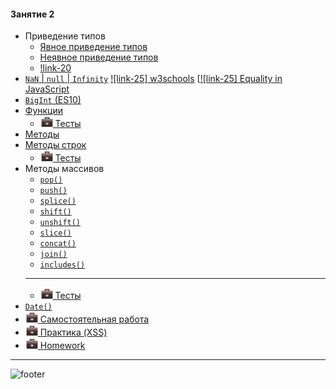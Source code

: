 [footer]: https://github.com/garevna/js-course/raw/master/images/a-level-ico.png?raw=true
[me30]: https://raw.githubusercontent.com/garevna/a-level-js-lessons/master/ico/myPhoto-30.png "Ⓒ Irina Fylyppova ( garevna ) 2019"
[hw-20]: https://raw.githubusercontent.com/garevna/a-level-js-lessons/master/ico/briefcase-20.png

#### Занятие 2

* Приведение типов
    * [Явное приведение типов](../md/Explicit-type-conversion.md)
    * [Неявное приведение типов](../md/Implicit-type-conversion.md)
    * [!link-20]()
* [`NaN` | `null` | `Infinity`](../md/NaN-null-Infinity.md)
    [![link-25] w3schools](https://www.w3schools.com/jsref/jsref_infinity.asp)
    [[![link-25] Equality in JavaScript](https://dorey.github.io/JavaScript-Equality-Table/unified/)
* [`BigInt` (ES10)](../md/BigInt.md)
* [Функции](../md/function.md)
    * [![hw-20] Тесты](https://garevna.github.io/js-quiz/#function)
* [Методы](../md/method.md)
* [Методы строк](../md/Strings-methods.md)
    * [![hw-20] Тесты](https://garevna.github.io/js-quiz/#stringMethods)
* Методы массивов
    * [`pop()`](../md/Array-methods-pop.md)
    * [`push()`](../md/Array-methods-push.md)
    * [`splice()`](../md/Array-methods-splice.md)
    * [`shift()`](../md/Array-methods-shift.md)
    * [`unshift()`](../md/Array-methods-unshift.md)
    * [`slice()`](../md/Array-methods-slice.md)
    * [`concat()`](../md/Array-methods-concat.md)
    * [`join()`](../md/Array-methods-join.md)
    * [`includes()`](../md/Array-methods-includes.md)
    -----------------------
    * [![hw-20] Тесты](https://garevna.github.io/js-quiz/#arrayMethods)
* [`Date()`](../md/Date-constructor.md)
* [![hw-20] Самостоятельная работа](../md/self-work-02.md)
* [![hw-20] Практика (XSS)](../md/XSS.md)
* [![hw-20] Homework](../md/hw-02.md)

_________________________________________________________________________

![footer]
